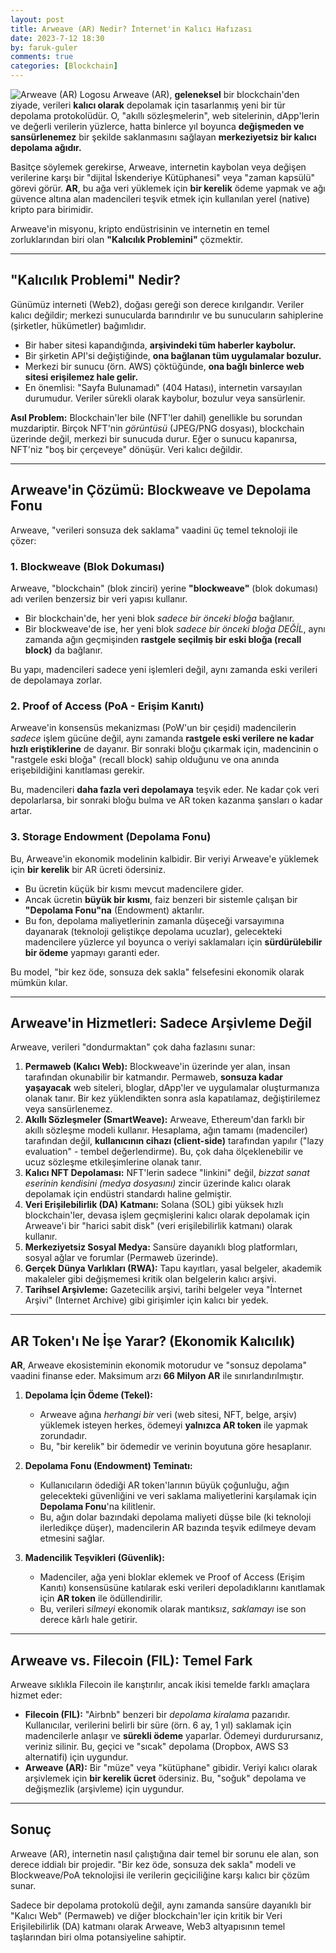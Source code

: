 ```yaml
---
layout: post
title: Arweave (AR) Nedir? İnternet'in Kalıcı Hafızası
date: 2023-7-12 18:30
by: faruk-guler
comments: true
categories: [Blockchain]
---
```


![Arweave (AR) Logosu](https://farukguler.com/assets/post_images/Arweave.jpg) Arweave (AR), **geleneksel** bir blockchain'den ziyade, verileri **kalıcı olarak** depolamak için tasarlanmış yeni bir tür depolama protokolüdür. O, "akıllı sözleşmelerin", web sitelerinin, dApp'lerin ve değerli verilerin yüzlerce, hatta binlerce yıl boyunca **değişmeden ve sansürlenemez** bir şekilde saklanmasını sağlayan **merkeziyetsiz bir kalıcı depolama ağıdır.**

Basitçe söylemek gerekirse, Arweave, internetin kaybolan veya değişen verilerine karşı bir "dijital İskenderiye Kütüphanesi" veya "zaman kapsülü" görevi görür. **AR**, bu ağa veri yüklemek için **bir kerelik** ödeme yapmak ve ağı güvence altına alan madencileri teşvik etmek için kullanılan yerel (native) kripto para birimidir.

Arweave'in misyonu, kripto endüstrisinin ve internetin en temel zorluklarından biri olan **"Kalıcılık Problemini"** çözmektir.

---

## "Kalıcılık Problemi" Nedir?

Günümüz interneti (Web2), doğası gereği son derece kırılgandır. Veriler kalıcı değildir; merkezi sunucularda barındırılır ve bu sunucuların sahiplerine (şirketler, hükümetler) bağımlıdır.

* Bir haber sitesi kapandığında, **arşivindeki tüm haberler kaybolur.**
* Bir şirketin API'si değiştiğinde, **ona bağlanan tüm uygulamalar bozulur.**
* Merkezi bir sunucu (örn. AWS) çöktüğünde, **ona bağlı binlerce web sitesi erişilemez hale gelir.**
* En önemlisi: "Sayfa Bulunamadı" (404 Hatası), internetin varsayılan durumudur. Veriler sürekli olarak kaybolur, bozulur veya sansürlenir.

**Asıl Problem:** Blockchain'ler bile (NFT'ler dahil) genellikle bu sorundan muzdariptir. Birçok NFT'nin *görüntüsü* (JPEG/PNG dosyası), blockchain üzerinde değil, merkezi bir sunucuda durur. Eğer o sunucu kapanırsa, NFT'niz "boş bir çerçeveye" dönüşür. Veri kalıcı değildir.

---

## Arweave'in Çözümü: Blockweave ve Depolama Fonu

Arweave, "verileri sonsuza dek saklama" vaadini üç temel teknoloji ile çözer:

### 1. Blockweave (Blok Dokuması)
Arweave, "blockchain" (blok zinciri) yerine **"blockweave"** (blok dokuması) adı verilen benzersiz bir veri yapısı kullanır.
* Bir blockchain'de, her yeni blok *sadece bir önceki bloğa* bağlanır.
* Bir blockweave'de ise, her yeni blok *sadece bir önceki bloğa DEĞİL*, aynı zamanda ağın geçmişinden **rastgele seçilmiş bir eski bloğa (recall block)** da bağlanır.

Bu yapı, madencileri sadece yeni işlemleri değil, aynı zamanda eski verileri de depolamaya zorlar.

### 2. Proof of Access (PoA - Erişim Kanıtı)
Arweave'in konsensüs mekanizması (PoW'un bir çeşidi) madencilerin *sadece* işlem gücüne değil, aynı zamanda **rastgele eski verilere ne kadar hızlı eriştiklerine** de dayanır. Bir sonraki bloğu çıkarmak için, madencinin o "rastgele eski bloğa" (recall block) sahip olduğunu ve ona anında erişebildiğini kanıtlaması gerekir.

Bu, madencileri **daha fazla veri depolamaya** teşvik eder. Ne kadar çok veri depolarlarsa, bir sonraki bloğu bulma ve AR token kazanma şansları o kadar artar.

### 3. Storage Endowment (Depolama Fonu)
Bu, Arweave'in ekonomik modelinin kalbidir. Bir veriyi Arweave'e yüklemek için **bir kerelik** bir AR ücreti ödersiniz.
* Bu ücretin küçük bir kısmı mevcut madencilere gider.
* Ancak ücretin **büyük bir kısmı**, faiz benzeri bir sistemle çalışan bir **"Depolama Fonu"na** (Endowment) aktarılır.
* Bu fon, depolama maliyetlerinin zamanla düşeceği varsayımına dayanarak (teknoloji geliştikçe depolama ucuzlar), gelecekteki madencilere yüzlerce yıl boyunca o veriyi saklamaları için **sürdürülebilir bir ödeme** yapmayı garanti eder.

Bu model, "bir kez öde, sonsuza dek sakla" felsefesini ekonomik olarak mümkün kılar.

---

## Arweave'in Hizmetleri: Sadece Arşivleme Değil

Arweave, verileri "dondurmaktan" çok daha fazlasını sunar:

1.  **Permaweb (Kalıcı Web):** Blockweave'in üzerinde yer alan, insan tarafından okunabilir bir katmandır. Permaweb, **sonsuza kadar yaşayacak** web siteleri, bloglar, dApp'ler ve uygulamalar oluşturmanıza olanak tanır. Bir kez yüklendikten sonra asla kapatılamaz, değiştirilemez veya sansürlenemez.
2.  **Akıllı Sözleşmeler (SmartWeave):** Arweave, Ethereum'dan farklı bir akıllı sözleşme modeli kullanır. Hesaplama, ağın tamamı (madenciler) tarafından değil, **kullanıcının cihazı (client-side)** tarafından yapılır ("lazy evaluation" - tembel değerlendirme). Bu, çok daha ölçeklenebilir ve ucuz sözleşme etkileşimlerine olanak tanır.
3.  **Kalıcı NFT Depolaması:** NFT'lerin sadece "linkini" değil, *bizzat sanat eserinin kendisini (medya dosyasını)* zincir üzerinde kalıcı olarak depolamak için endüstri standardı haline gelmiştir.
4.  **Veri Erişilebilirlik (DA) Katmanı:** Solana (SOL) gibi yüksek hızlı blockchain'ler, devasa işlem geçmişlerini kalıcı olarak depolamak için Arweave'i bir "harici sabit disk" (veri erişilebilirlik katmanı) olarak kullanır.
5.  **Merkeziyetsiz Sosyal Medya:** Sansüre dayanıklı blog platformları, sosyal ağlar ve forumlar (Permaweb üzerinde).
6.  **Gerçek Dünya Varlıkları (RWA):** Tapu kayıtları, yasal belgeler, akademik makaleler gibi değişmemesi kritik olan belgelerin kalıcı arşivi.
7.  **Tarihsel Arşivleme:** Gazetecilik arşivi, tarihi belgeler veya "İnternet Arşivi" (Internet Archive) gibi girişimler için kalıcı bir yedek.

---

## AR Token'ı Ne İşe Yarar? (Ekonomik Kalıcılık)

**AR**, Arweave ekosisteminin ekonomik motorudur ve "sonsuz depolama" vaadini finanse eder. Maksimum arzı **66 Milyon AR** ile sınırlandırılmıştır.

1.  **Depolama İçin Ödeme (Tekel):**
    * Arweave ağına *herhangi bir* veri (web sitesi, NFT, belge, arşiv) yüklemek isteyen herkes, ödemeyi **yalnızca AR token** ile yapmak zorundadır.
    * Bu, "bir kerelik" bir ödemedir ve verinin boyutuna göre hesaplanır.

2.  **Depolama Fonu (Endowment) Teminatı:**
    * Kullanıcıların ödediği AR token'larının büyük çoğunluğu, ağın gelecekteki güvenliğini ve veri saklama maliyetlerini karşılamak için **Depolama Fonu**'na kilitlenir.
    * Bu, ağın dolar bazındaki depolama maliyeti düşse bile (ki teknoloji ilerledikçe düşer), madencilerin AR bazında teşvik edilmeye devam etmesini sağlar.

3.  **Madencilik Teşvikleri (Güvenlik):**
    * Madenciler, ağa yeni bloklar eklemek ve Proof of Access (Erişim Kanıtı) konsensüsüne katılarak eski verileri depoladıklarını kanıtlamak için **AR token** ile ödüllendirilir.
    * Bu, verileri *silmeyi* ekonomik olarak mantıksız, *saklamayı* ise son derece kârlı hale getirir.

---

## Arweave vs. Filecoin (FIL): Temel Fark

Arweave sıklıkla Filecoin ile karıştırılır, ancak ikisi temelde farklı amaçlara hizmet eder:

* **Filecoin (FIL):** "Airbnb" benzeri bir *depolama kiralama* pazarıdır. Kullanıcılar, verilerini belirli bir süre (örn. 6 ay, 1 yıl) saklamak için madencilerle anlaşır ve **sürekli ödeme** yaparlar. Ödemeyi durdurursanız, veriniz silinir. Bu, geçici ve "sıcak" depolama (Dropbox, AWS S3 alternatifi) için uygundur.
* **Arweave (AR):** Bir "müze" veya "kütüphane" gibidir. Veriyi kalıcı olarak arşivlemek için **bir kerelik ücret** ödersiniz. Bu, "soğuk" depolama ve değişmezlik (arşivleme) için uygundur.

---

## Sonuç

Arweave (AR), internetin nasıl çalıştığına dair temel bir sorunu ele alan, son derece iddialı bir projedir. "Bir kez öde, sonsuza dek sakla" modeli ve Blockweave/PoA teknolojisi ile verilerin geçiciliğine karşı kalıcı bir çözüm sunar.

Sadece bir depolama protokolü değil, aynı zamanda sansüre dayanıklı bir "Kalıcı Web" (Permaweb) ve diğer blockchain'ler için kritik bir Veri Erişilebilirlik (DA) katmanı olarak Arweave, Web3 altyapısının temel taşlarından biri olma potansiyeline sahiptir.